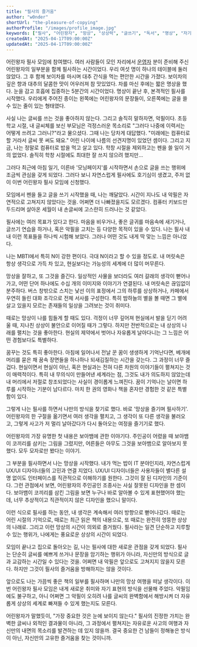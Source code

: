 ```yaml
---
title: "필사의 즐거움"
author: "w0nder"
shortUrl: "the-pleasure-of-copying"
authorProfile: "/images/profile_image.jpg"
keywords: ["필사", "어린왕자", "망상", "상상력", "글쓰기", "독서", "명상", "자기성찰", "창의성", "마음챙김"]
createdAt: "2025-04-17T09:00:00Z"
updatedAt: "2025-04-17T09:00:00Z"
---
```



<link-preview url="https://www.instagram.com/walk.0ng/p/DH-VslTTcqM/?img_index=1" title="필사와 함께 찾는 나만의 별" target="_blank" image="/posts/17/assets/post.jpg" >
</link-preview>


어린왕자 필사 모임에 참여했다. 여러 사람들이 모인 자리에서 [운영자](https://www.instagram.com/resonance.library/) 분이 준비해 주신 어린왕자의 일부분을 함께 필사하는 시간이었다. 우리 여섯 명이 하나의 테이블에 둘러앉았다. 그 후 함께 보이차를 마시며 대추 간식을 먹는 편안한 시간을 가졌다. 보이차의 깊은 향과 대추의 달콤한 맛이 어우러져 참 맛있었다. 차를 마신 후에는 짧은 명상을 했다. 눈을 감고 호흡에 집중하는 5분간의 시간이었다. 명상이 끝난 후, 본격적인 필사를 시작했다. 우리에게 주어진 종이는 왼쪽에는 어린왕자의 문장들이, 오른쪽에는 글을 쓸 수 있는 줄이 있는 형태였다.

사실 나는 글씨를 쓰는 것을 좋아하지 않는다. 그리고 솔직히 말하자면, 악필이다. 초등학교 시절, 내 글씨체를 보신 부모님은 걱정스러운 목소리로 "그러다 나중에 이력서는 어떻게 쓰려고 그러니?"라고 물으셨다. 그때 나는 당차게 대답했다. "미래에는 컴퓨터로 할 거라서 글씨 못 써도 돼요." 어린 나이에 나름의 선견지명이 있었던 셈이다. 그리고 지금, 나는 정말로 컴퓨터로 밥을 먹고 살고 있다. 학창 시절을 제외하고는 펜을 쓸 일이 거의 없었다. 솔직히 학창 시절에도 최대한 잘 쓰지 않으려 했지만...

그러다 최근에 아침 일기, 이른바 '모닝페이지'를 시작하면서 손으로 글을 쓰는 행위에 조금씩 관심을 갖게 되었다. 그러다 보니 자연스럽게 필사에도 호기심이 생겼고, 주저 없이 이번 어린왕자 필사 모임에 신청했다.

모임에서 펜을 들고 글을 쓰기 시작했을 때, 나는 깨달았다. 시간이 지나도 내 악필은 자연적으로 고쳐지지 않았다는 것을. 어쩌면 더 나빠졌을지도 모르겠다. 컴퓨터 키보드만 두드리며 살아온 세월이 내 손글씨에 고스란히 드러나는 것 같았다.

필사에는 여러 목표가 있다고 한다. 마음을 비우거나, 좋은 글귀를 마음속에 새기거나, 글쓰기 연습을 하거나, 혹은 악필을 고치는 등 다양한 목적이 있을 수 있다. 나는 필사 내내 이런 목표들을 하나씩 시험해 보았다. 그러나 어떤 것도 내게 딱 맞는 느낌은 아니었다.

나는 MBTI에서 특히 N이 강한 편이다. 극대 N이라고 할 수 있을 정도로. 내 머릿속은 항상 생각으로 가득 차 있고, 현실보다는 가능성의 세계에 더 많이 머무른다.

망상을 잘하고, 또 그것을 즐긴다. 일상적인 사물을 보더라도 여러 갈래의 생각이 뻗어나가고, 어떤 단어 하나에도 수십 개의 이미지와 이야기가 연결된다. 내 머릿속은 끊임없이 분주하다. 버스 창밖으로 스치는 낯선 이의 표정에서 그의 하루를 상상하거나, 카페에서 우연히 들린 대화 조각으로 전체 서사를 구성한다. 특히 밤하늘의 별을 볼 때면 그 별에 살고 있을지 모르는 존재들의 일상을 그려보는 것이 취미다.

때로는 망상이 나를 힘들게 할 때도 있다. 걱정이 너무 깊어져 현실에서 발을 딛기 어려울 때, 지나친 상상이 불안으로 이어질 때가 그렇다. 하지만 전반적으로는 내 상상의 나래를 펼치는 것을 좋아한다. 현실의 제약에서 벗어나 자유롭게 날아다니는 그 느낌은 어떤 경험보다도 특별하다.

꿈꾸는 것도 특히 좋아한다. 아침에 일어나서 전날 꾼 꿈이 생생하게 기억난다면, 베개에 머리를 묻은 채 꿈속 장면들을 하나하나 되새김질하는 시간을 갖는다. 그 과정이 너무 즐겁다. 현실이면서 현실이 아닌, 혹은 현실과는 전혀 다른 차원의 이야기들이 펼쳐지는 것이 매력적이다. 특히 내 무의식이 만들어낸 세계라는 점, 그것도 내가 의도하지 않았는데 내 머리에서 저절로 창조되었다는 사실이 경이롭게 느껴진다. 꿈이 기억나는 날이면 하루를 시작하는 기분이 남다르다. 마치 한 권의 영화나 책을 혼자만 경험한 것 같은 특별함이 있다.

그렇게 나는 필사를 하면서 나만의 방식을 찾기로 했다. 바로 '망상을 즐기며 필사하기'. 어린왕자의 한 구절을 옮기면서 여러 생각을 펼치고, 그 생각이 또 다른 생각을 불러오고, 그렇게 사고가 저 멀리 날아갔다가 다시 돌아오는 여정을 즐기기로 했다.

어린왕자의 가장 유명한 첫 내용은 보아뱀에 관한 이야기다. 주인공이 어렸을 때 보아뱀이 코끼리를 삼키는 그림을 그렸지만, 어른들은 아무도 그것을 보아뱀으로 알아보지 못했다. 모두 모자로만 봤다는 이야기.

그 부분을 필사하면서 나는 망상을 시작했다. 내가 먹는 밥이 IT 분야인지라, 자연스럽게 UX/UI 디자이너들의 고민과 연결 지었다. UX/UI 디자이너들은 사용자들이 별다른 설명 없이도 인터페이스를 직관적으로 이해하기를 원한다. 그것이 잘 된 디자인의 기준이다. 그런 관점에서 보면, 어린왕자의 주인공인 조종사는 사실 잘못된 디자인을 한 셈이다. 보아뱀이 코끼리를 삼킨 그림을 보면 누구나 바로 알아볼 수 있게 표현했어야 했는데, 너무 추상적이고 직관적이지 않은 디자인을 했으니 말이다.

이런 식으로 필사를 하는 동안, 내 생각은 계속해서 여러 방향으로 뻗어나갔다. 때로는 어린 시절의 기억으로, 때로는 최근 읽은 책의 내용으로, 또 때로는 완전히 엉뚱한 상상의 나래로. 그리고 이런 망상의 시간이 의외로 즐거웠다. 필사라는 일견 단순하고 지루할 수 있는 행위가, 나에게는 풍요로운 상상의 시간이 되었다.

모임이 끝나고 집으로 돌아오는 길, 나는 필사에 대한 새로운 관점을 갖게 되었다. 필사는 단순히 글씨를 예쁘게 쓰거나 문장을 암기하는 행위가 아니라, 자신만의 방식으로 글과 교감하는 시간일 수 있다는 것을. 어쩌면 내 악필은 앞으로도 고쳐지지 않을지 모른다. 하지만 그것이 필사의 즐거움을 방해하지는 않을 것이다.

앞으로도 나는 가끔씩 좋은 책의 일부를 필사하며 나만의 망상 여행을 떠날 생각이다. 이번 어린왕자 필사 모임은 내게 새로운 취미와 자기 표현의 방식을 선물해 주었다. 악필임에도 불구하고, 아니 어쩌면 그 악필이 오히려 나를 글씨의 완벽함에서 해방시켜 더 자유롭게 상상의 세계로 빠져들 수 있게 했는지도 모른다.

어린왕자가 말했듯이, "가장 중요한 것은 눈에 보이지 않는다." 필사의 진정한 가치는 완벽한 글씨나 외적인 결과물이 아니라, 그 과정에서 펼쳐지는 자유로운 사고의 여행과 자신만의 내면의 목소리를 발견하는 데 있지 않을까. 결국 중요한 건 남들이 정해놓은 방식이 아닌, 자신만의 고유한 즐거움을 찾는 것이니까.
